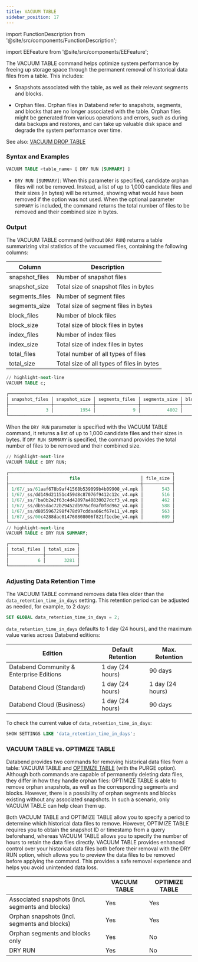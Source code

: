```yaml
---
title: VACUUM TABLE
sidebar_position: 17
---
```

import FunctionDescription from '@site/src/components/FunctionDescription';

<FunctionDescription description="Introduced or updated: v1.2.368"/>

import EEFeature from '@site/src/components/EEFeature';

<EEFeature featureName='VACUUM TABLE'/>

The VACUUM TABLE command helps optimize system performance by freeing up storage space through the permanent removal of historical data files from a table. This includes:

- Snapshots associated with the table, as well as their relevant segments and blocks.

- Orphan files. Orphan files in Databend refer to snapshots, segments, and blocks that are no longer associated with the table. Orphan files might be generated from various operations and errors, such as during data backups and restores, and can take up valuable disk space and degrade the system performance over time.

See also: [VACUUM DROP TABLE](91-vacuum-drop-table.md)

### Syntax and Examples

```sql
VACUUM TABLE <table_name> [ DRY RUN [SUMMARY] ]
```

- `DRY RUN [SUMMARY]`: When this parameter is specified, candidate orphan files will not be removed. Instead, a list of up to 1,000 candidate files and their sizes (in bytes) will be returned, showing what would have been removed if the option was not used. When the optional parameter `SUMMARY` is included, the command returns the total number of files to be removed and their combined size in bytes.

### Output

The VACUUM TABLE command (without `DRY RUN`) returns a table summarizing vital statistics of the vacuumed files, containing the following columns:

| Column         | Description                               |
|----------------|-------------------------------------------|
| snapshot_files | Number of snapshot files                  |
| snapshot_size  | Total size of snapshot files in bytes     |
| segments_files | Number of segment files                   |
| segments_size  | Total size of segment files in bytes      |
| block_files    | Number of block files                     |
| block_size     | Total size of block files in bytes        |
| index_files    | Number of index files                     |
| index_size     | Total size of index files in bytes        |
| total_files    | Total number of all types of files        |
| total_size     | Total size of all types of files in bytes |

```sql title='Example:'
// highlight-next-line
VACUUM TABLE c;

┌──────────────────────────────────────────────────────────────────────────────────────────────────────────────────────────────────────────────────┐
│ snapshot_files │ snapshot_size │ segments_files │ segments_size │ block_files │ block_size │ index_files │ index_size │ total_files │ total_size │
├────────────────┼───────────────┼────────────────┼───────────────┼─────────────┼────────────┼─────────────┼────────────┼─────────────┼────────────┤
│              3 │          1954 │              9 │          4802 │           9 │       1890 │           9 │       3060 │          30 │      11706 │
└──────────────────────────────────────────────────────────────────────────────────────────────────────────────────────────────────────────────────┘
```

When the `DRY RUN` parameter is specified with the VACUUM TABLE command, it returns a list of up to 1,000 candidate files and their sizes in bytes. If `DRY RUN SUMMARY` is specified, the command provides the total number of files to be removed and their combined size.

```sql title='Example:'
// highlight-next-line
VACUUM TABLE c DRY RUN;

┌──────────────────────────────────────────────────────────────┐
│                       file                       │ file_size │
├──────────────────────────────────────────────────┼───────────┤
│ 1/67/_ss/61aaf678b9af41568b539099b4b09908_v4.mpk │       543 │
│ 1/67/_ss/dd149d21151c459d8c87076f9412c12c_v4.mpk │       516 │
│ 1/67/_ss/7ba0b2e2f63c4d42897a48830027dcf3_v4.mpk │       462 │
│ 1/67/_ss/db55dac72b29452db976cf0af0f8d962_v4.mpk │       588 │
│ 1/67/_ss/d8055967298f478d97cddaa66cf67e11_v4.mpk │       563 │
│ 1/67/_ss/00c4288dac014760808006f821f1ecbe_v4.mpk │       609 │
└──────────────────────────────────────────────────────────────┘
// highlight-next-line
VACUUM TABLE c DRY RUN SUMMARY;

┌──────────────────────────┐
│ total_files │ total_size │
├─────────────┼────────────┤
│           6 │       3281 │
└──────────────────────────┘
```

### Adjusting Data Retention Time

The VACUUM TABLE command removes data files older than the `data_retention_time_in_days` setting. This retention period can be adjusted as needed, for example, to 2 days:

```sql
SET GLOBAL data_retention_time_in_days = 2;
```

`data_retention_time_in_days` defaults to 1 day (24 hours), and the maximum value varies across Databend editions:

| Edition                                  | Default Retention | Max. Retention   |
|------------------------------------------|-------------------|------------------|
| Databend Community & Enterprise Editions | 1 day (24 hours)  | 90 days          |
| Databend Cloud (Standard)                | 1 day (24 hours)  | 1 day (24 hours) |
| Databend Cloud (Business)                | 1 day (24 hours)  | 90 days          |

To check the current value of `data_retention_time_in_days`:

```sql
SHOW SETTINGS LIKE 'data_retention_time_in_days';
```

### VACUUM TABLE vs. OPTIMIZE TABLE

Databend provides two commands for removing historical data files from a table: VACUUM TABLE and [OPTIMIZE TABLE](60-optimize-table.md) (with the PURGE option). Although both commands are capable of permanently deleting data files, they differ in how they handle orphan files: OPTIMIZE TABLE is able to remove orphan snapshots, as well as the corresponding segments and blocks. However, there is a possibility of orphan segments and blocks existing without any associated snapshots. In such a scenario, only VACUUM TABLE can help clean them up.

Both VACUUM TABLE and OPTIMIZE TABLE allow you to specify a period to determine which historical data files to remove. However, OPTIMIZE TABLE requires you to obtain the snapshot ID or timestamp from a query beforehand, whereas VACUUM TABLE allows you to specify the number of hours to retain the data files directly. VACUUM TABLE provides enhanced control over your historical data files both before their removal with the DRY RUN option, which allows you to preview the data files to be removed before applying the command. This provides a safe removal experience and helps you avoid unintended data loss. 


| 	                                                  | VACUUM TABLE 	 | OPTIMIZE TABLE 	 |
|----------------------------------------------------|----------------|------------------|
| Associated snapshots (incl. segments and blocks) 	 | Yes          	 | Yes            	 |
| Orphan snapshots (incl. segments and blocks)     	 | Yes          	 | Yes            	 |
| Orphan segments and blocks only                  	 | Yes          	 | No             	 |
| DRY RUN                                         	  | Yes          	 | No             	 |
